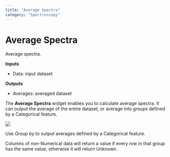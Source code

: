 ```yaml
---
title: "Average Spectra"
category: "Spectroscopy"
---
```

Average Spectra
===============

Average spectra.

**Inputs**

- Data: input dataset

**Outputs**

- Averages: averaged dataset

The **Average Spectra** widget enables you to calculate average spectra. It can output the average of the entire dataset, or average into groups defined by a Categorical feature.

![](../images/Average-Spectra-stamped.png)

Use *Group by* to output averages defined by a Categorical feature.

Columns of non-Numerical data will return a value if every row in that group has the same value, otherwise it will return Unknown.
